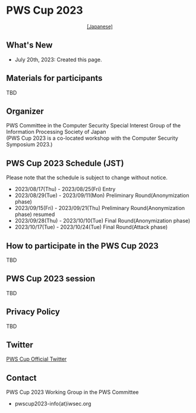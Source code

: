 # PWS Cup 2023

<div style="text-align: center;">
 <font size="2">
  <a href="./cup23.html">[Japanese]</a>
 </font>
</div>

<!--
<div align="center">
 <a href="./Images/poster2023_e_full.png">
  <img src="./Images/poster2023_e.jpg" width=50%>
 </a>
</div>
-->

## What's New
- July 20th, 2023: Created this page.

## Materials for participants
TBD

## Organizer
PWS Committee in the Computer Security Special Interest Group of the Information Processing Society of Japan  
(PWS Cup 2023 is a co-located workshop with the Computer Security Symposium 2023.)

## PWS Cup 2023 Schedule (JST)
Please note that the schedule is subject to change without notice.

- 2023/08/17(Thu) - 2023/08/25(Fri) Entry
- 2023/08/29(Tue) - 2023/09/11(Mon) Preliminary Round(Anonymization phase)
- 2023/09/15(Fri) - 2023/09/21(Thu) Preliminary Round(Anonymization phase) resumed
- 2023/09/28(Thu) - 2023/10/10(Tue) Final Round(Anonymization phase)
- 2023/10/17(Tue) - 2023/10/24(Tue) Final Round(Attack phase)

## How to participate in the PWS Cup 2023
TBD

## PWS Cup 2023 session
TBD

## Privacy Policy
TBD

## Twitter
[PWS Cup Official Twitter](https://twitter.com/pwscup_admin)

## Contact
PWS Cup 2023 Working Group in the PWS Committee

  - pwscup2023-info(at)iwsec.org
